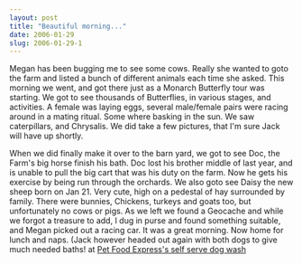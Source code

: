 ```yaml
---
layout: post
title: "Beautiful morning..."
date: 2006-01-29
slug: 2006-01-29-1
---
```


Megan has been bugging me to see some cows.  Really she wanted to goto the farm and listed a bunch of different animals each time she asked.  This morning we went, and got there just as a Monarch Butterfly tour was starting.  We got to see thousands of Butterflies, in various stages, and activities.  A female was laying eggs, several male/female pairs were racing around in a mating ritual.  Some where basking in the sun.  We saw caterpillars, and Chrysalis. We did take a few pictures, that I&apos;m sure Jack will have up shortly.

When we did finally make it over to the barn yard, we got to see Doc, the Farm&apos;s big horse finish his bath.  Doc lost his brother middle of last year, and is unable to pull the big cart that was his duty on the farm.  Now he gets his exercise by being run through the orchards.  We also goto see Daisy the new sheep born on Jan 21.  Very cute, high on a pedestal of hay surrounded by family. There were bunnies, Chickens, turkeys and goats too, but unfortunately no cows or pigs.  As we left we found a Geocache and while we forgot a treasure to add, I dug in purse and found something suitable, and Megan picked out a racing car.  It was a great morning.  Now home for lunch and naps.  (Jack however headed out again with both dogs to give much needed baths! at  [Pet Food Express&apos;s self serve dog wash](http://petfoodexpress.com//services/store_detail/fremont.html)  
